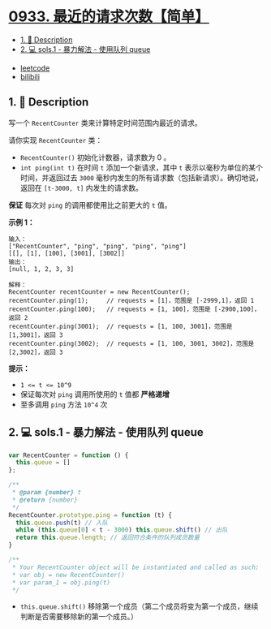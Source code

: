 # [0933. 最近的请求次数【简单】](https://github.com/Tdahuyou/leetcode/tree/main/0933.%20%E6%9C%80%E8%BF%91%E7%9A%84%E8%AF%B7%E6%B1%82%E6%AC%A1%E6%95%B0%E3%80%90%E7%AE%80%E5%8D%95%E3%80%91)

<!-- region:toc -->
- [1. 📝 Description](#1--description-56)
- [2. 💻 sols.1 - 暴力解法 - 使用队列 queue](#2--sols1---暴力解法---使用队列-queue)
<!-- endregion:toc -->
- [leetcode](https://leetcode.cn/problems/number-of-recent-calls)
- [bilibili](https://www.bilibili.com/video/BV1DivNejEb1/)

## 1. 📝 Description

写一个 `RecentCounter` 类来计算特定时间范围内最近的请求。

请你实现 `RecentCounter` 类：

- `RecentCounter()` 初始化计数器，请求数为 0 。
- `int ping(int t)` 在时间 `t` 添加一个新请求，其中 `t` 表示以毫秒为单位的某个时间，并返回过去 `3000` 毫秒内发生的所有请求数（包括新请求）。确切地说，返回在 `[t-3000, t]` 内发生的请求数。

**保证** 每次对 `ping` 的调用都使用比之前更大的 `t` 值。

**示例 1：**
```
输入：
["RecentCounter", "ping", "ping", "ping", "ping"]
[[], [1], [100], [3001], [3002]]
输出：
[null, 1, 2, 3, 3]

解释：
RecentCounter recentCounter = new RecentCounter();
recentCounter.ping(1);     // requests = [1]，范围是 [-2999,1]，返回 1
recentCounter.ping(100);   // requests = [1, 100]，范围是 [-2900,100]，返回 2
recentCounter.ping(3001);  // requests = [1, 100, 3001]，范围是 [1,3001]，返回 3
recentCounter.ping(3002);  // requests = [1, 100, 3001, 3002]，范围是 [2,3002]，返回 3
```
**提示：**

- `1 <= t <= 10^9`
- 保证每次对 `ping` 调用所使用的 `t` 值都 **严格递增**
- 至多调用 `ping` 方法 `10^4` 次

## 2. 💻 sols.1 - 暴力解法 - 使用队列 queue

```js
var RecentCounter = function () {
  this.queue = []
};

/**
 * @param {number} t
 * @return {number}
 */
RecentCounter.prototype.ping = function (t) {
  this.queue.push(t) // 入队
  while (this.queue[0] < t - 3000) this.queue.shift() // 出队
  return this.queue.length; // 返回符合条件的队列成员数量
}

/**
 * Your RecentCounter object will be instantiated and called as such:
 * var obj = new RecentCounter()
 * var param_1 = obj.ping(t)
 */
```

- `this.queue.shift()` 移除第一个成员（第二个成员将变为第一个成员，继续判断是否需要移除新的第一个成员。）







